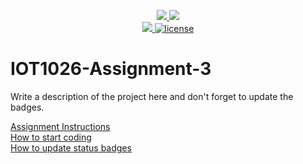 <p align="center">
	<a href="https://github.com/A00273725/IOT1026-Assignment-3/actions/workflows/ci.yml">
    <img src="https://github.com/GwGibson/IOT1026-Assignment-3/actions/workflows/ci.yml/badge.svg"/>
    </a>
	<a href="https://github.com/GwGibson/IOT1026-Assignment-3/actions/workflows/formatting.yml">
    <img src="https://github.com/GwGibson/IOT1026-Assignment-3/actions/workflows/formatting.yml/badge.svg"/>
	<br/>
    <a href="https://codecov.io/gh/GwGibson/IOT1026-Assignment-3" > 
    <img src="https://codecov.io/gh/GwGibson/IOT1026-Assignment-3/branch/main/graph/badge.svg?token=JS0857X5JD"/> 
	<img title="MIT License" alt="license" src="https://img.shields.io/badge/license-MIT-informational?style=flat-square">	
    </a>
</p>

# IOT1026-Assignment-3
Write a description of the project here and don't forget to update the badges.  

[Assignment Instructions](docs/instructions.md)  
[How to start coding](docs/how-to-use.md)  
[How to update status badges](docs/how-to-update-badges.md)
